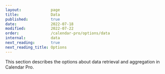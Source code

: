 ```yaml
---
layout:             page
title:              Data
published:          true
date:               2022-07-18
modified:           2022-07-22
order:              /calendar-pro/options/data
internal:           data
next_reading:       true
next_reading_title: Options
---
```

This section describes the options about data retrieval and aggregation in Calendar Pro.